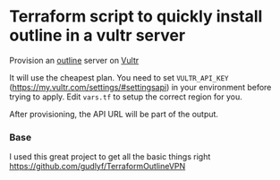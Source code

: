 # Terraform script to quickly install outline in a vultr server

Provision an [outline](https://getoutline.org/) server on [Vultr](https://www.vultr.com/)

It will use the cheapest plan. You need to set `VULTR_API_KEY` (https://my.vultr.com/settings/#settingsapi) in your environment before trying to apply. Edit `vars.tf` to setup the correct region for you.

After provisioning, the API URL will be part of the output.

### Base

I used this great project to get all the basic things right https://github.com/gudlyf/TerraformOutlineVPN
